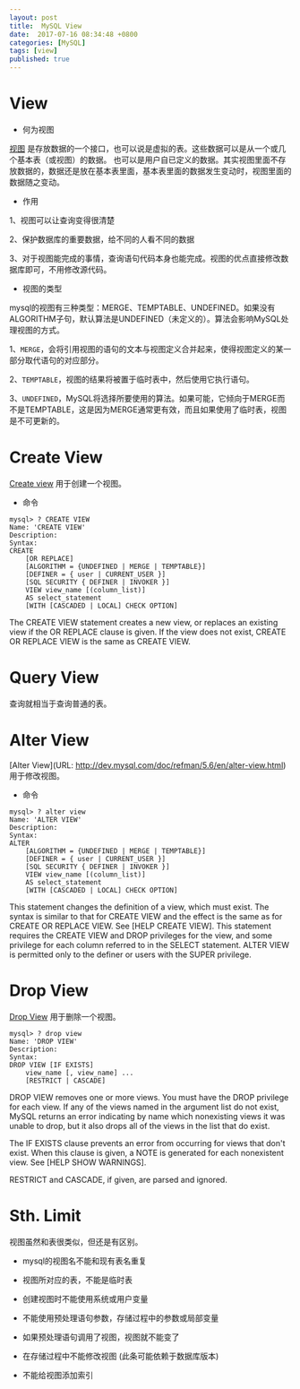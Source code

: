 ```yaml
---
layout: post
title:  MySQL View
date:  2017-07-16 08:34:48 +0800
categories: [MySQL]
tags: [view]
published: true
---
```



# View

- 何为视图

[视图](http://blog.51yip.com/mysql/1062.html#more-1062) 是存放数据的一个接口，也可以说是虚拟的表。这些数据可以是从一个或几个基本表（或视图）的数据。
也可以是用户自已定义的数据。其实视图里面不存放数据的，数据还是放在基本表里面，基本表里面的数据发生变动时，视图里面的数据随之变动。


- 作用

1、视图可以让查询变得很清楚

2、保护数据库的重要数据，给不同的人看不同的数据

3、对于视图能完成的事情，查询语句代码本身也能完成。视图的优点直接修改数据库即可，不用修改源代码。


- 视图的类型

mysql的视图有三种类型：MERGE、TEMPTABLE、UNDEFINED。如果没有ALGORITHM子句，默认算法是UNDEFINED（未定义的）。算法会影响MySQL处理视图的方式。

1、`MERGE`，会将引用视图的语句的文本与视图定义合并起来，使得视图定义的某一部分取代语句的对应部分。

2、`TEMPTABLE`，视图的结果将被置于临时表中，然后使用它执行语句。

3、`UNDEFINED`，MySQL将选择所要使用的算法。如果可能，它倾向于MERGE而不是TEMPTABLE，这是因为MERGE通常更有效，而且如果使用了临时表，视图是不可更新的。

# Create View

[Create view](https://dev.mysql.com/doc/refman/5.6/en/create-view.html) 用于创建一个视图。

- 命令

```
mysql> ? CREATE VIEW
Name: 'CREATE VIEW'
Description:
Syntax:
CREATE
    [OR REPLACE]
    [ALGORITHM = {UNDEFINED | MERGE | TEMPTABLE}]
    [DEFINER = { user | CURRENT_USER }]
    [SQL SECURITY { DEFINER | INVOKER }]
    VIEW view_name [(column_list)]
    AS select_statement
    [WITH [CASCADED | LOCAL] CHECK OPTION]
```

The CREATE VIEW statement creates a new view, or replaces an existing
view if the OR REPLACE clause is given. If the view does not exist,
CREATE OR REPLACE VIEW is the same as CREATE VIEW.


# Query View

查询就相当于查询普通的表。


# Alter View

[Alter View](URL: http://dev.mysql.com/doc/refman/5.6/en/alter-view.html) 用于修改视图。

- 命令

```
mysql> ? alter view
Name: 'ALTER VIEW'
Description:
Syntax:
ALTER
    [ALGORITHM = {UNDEFINED | MERGE | TEMPTABLE}]
    [DEFINER = { user | CURRENT_USER }]
    [SQL SECURITY { DEFINER | INVOKER }]
    VIEW view_name [(column_list)]
    AS select_statement
    [WITH [CASCADED | LOCAL] CHECK OPTION]
```

This statement changes the definition of a view, which must exist. The
syntax is similar to that for CREATE VIEW and the effect is the same as
for CREATE OR REPLACE VIEW. See [HELP CREATE VIEW]. This statement
requires the CREATE VIEW and DROP privileges for the view, and some
privilege for each column referred to in the SELECT statement. ALTER
VIEW is permitted only to the definer or users with the SUPER
privilege.



# Drop View

[Drop View](http://dev.mysql.com/doc/refman/5.6/en/drop-view.html) 用于删除一个视图。

```
mysql> ? drop view
Name: 'DROP VIEW'
Description:
Syntax:
DROP VIEW [IF EXISTS]
    view_name [, view_name] ...
    [RESTRICT | CASCADE]
```

DROP VIEW removes one or more views. You must have the DROP privilege
for each view. If any of the views named in the argument list do not
exist, MySQL returns an error indicating by name which nonexisting
views it was unable to drop, but it also drops all of the views in the
list that do exist.

The IF EXISTS clause prevents an error from occurring for views that
don't exist. When this clause is given, a NOTE is generated for each
nonexistent view. See [HELP SHOW WARNINGS].

RESTRICT and CASCADE, if given, are parsed and ignored.




# Sth. Limit

视图虽然和表很类似，但还是有区别。

- mysql的视图名不能和现有表名重复

- 视图所对应的表，不能是临时表

- 创建视图时不能使用系统或用户变量

- 不能使用预处理语句参数，存储过程中的参数或局部变量

- 如果预处理语句调用了视图，视图就不能变了

- 在存储过程中不能修改视图 (此条可能依赖于数据库版本)

- 不能给视图添加索引













